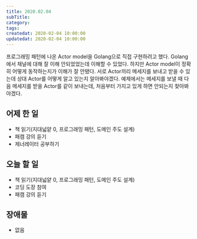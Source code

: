 ```yaml
---
title: 2020.02.04
subTitle:
category:
tags:
createdat: 2020-02-04 10:00:00
updatedat: 2020-02-04 10:00:00
---
```


프로그래밍 패턴에 나온 Actor model을 Golang으로 직접 구현하려고 했다. Golang에서 채널에 대해 잘 이해 안되었었는데 이해할 수 있었다. 하지만 Actor model이 정확히 어떻게 동작하는지가 이해가 잘 안됐다. 서로 Actor끼리 메세지를 보내고 받을 수 있는데 상대 Actor를 어떻게 알고 있는지 알아봐야겠다. 예제에서는 메세지를 보낼 때 다음 메세지를 받을 Actor를 같이 보내는데, 처음부터 가지고 있게 하면 안되는지 찾아봐야겠다.

## 어제 한 일

* 책 읽기(지대넓얕 0, 프로그래밍 패턴, 도메인 주도 설계)
* 패캠 강의 듣기
* 제너레이터 공부하기

## 오늘 할 일

* 책 읽기(지대넓얕 0, 프로그래밍 패턴, 도메인 주도 설계)
* 코딩 도장 참여
* 패캠 강의 듣기

## 장애물

* 없음
